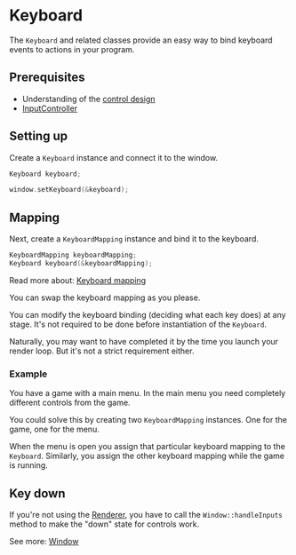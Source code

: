 # Keyboard

The ``Keyboard`` and related classes provide an easy way to bind keyboard events to actions in your program.

## Prerequisites
* Understanding of the [control design](controls.md)
* [InputController](input-controller.md)

## Setting up
Create a ``Keyboard`` instance and connect it to the window.

````c++
Keyboard keyboard;

window.setKeyboard(&keyboard);
````

## Mapping
Next, create a ``KeyboardMapping`` instance and bind it to the keyboard.
````c++
KeyboardMapping keyboardMapping;
Keyboard keyboard(&keyboardMapping);
````

Read more about: [Keyboard mapping](keyboard-mapping.md)

You can swap the keyboard mapping as you please.

You can modify the keyboard binding (deciding what each key does) at any stage.
It's not required to be done before instantiation of the ``Keyboard``.

Naturally, you may want to have completed it by the time you launch your render loop. But it's not a strict requirement either.

### Example
You have a game with a main menu. In the main menu you need completely
different controls from the game.

You could solve this by creating two ``KeyboardMapping`` instances. One for the game, one for the menu.

When the menu is open you assign that particular keyboard mapping to the ``Keyboard``. Similarly, you assign the other keyboard mapping while the game is running.

## Key down
If you're not using the [Renderer](../render/render.md), you have to call
the ``Window::handleInputs`` method to make the "down" state for controls work.

See more: [Window](../window/window.md)